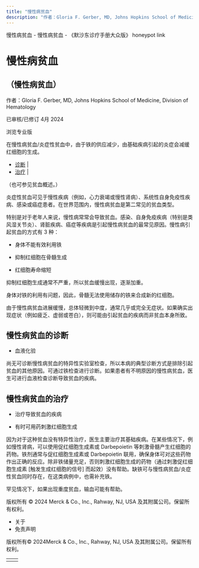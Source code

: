 ```yaml
---
title: "慢性病贫血"
description: "作者：Gloria F. Gerber, MD, Johns Hopkins School of Medicine, Division of Hematology"
---
```


﻿慢性病贫血 \- 慢性病贫血 \- 《默沙东诊疗手册大众版》 honeypot link

# 慢性病贫血

## （慢性病贫血）

作者：Gloria F. Gerber, MD, Johns Hopkins School of Medicine, Division of Hematology

已审核/已修订 4月 2024

浏览专业版

在慢性病贫血/炎症性贫血中，由于铁的供应减少，由基础疾病引起的炎症会减缓红细胞的生成。

- [诊断](#诊断_v35587790_zh) \|
- [治疗](#治疗_v35587796_zh) \|

（也可参见贫血概述。）

炎症性贫血可见于慢性疾病（例如，心力衰竭或慢性肾病）、系统性自身免疫性疾病、感染或癌症患者。在世界范围内，慢性病贫血是第二常见的贫血类型。

特别是对于老年人来说，慢性病常常会导致贫血。感染、自身免疫疾病（特别是类风湿关节炎）、肾脏疾病、癌症等疾病是引起慢性病贫血的最常见原因。慢性病引起贫血的方式有 3 种：

- 身体不能有效利用铁

- 抑制红细胞在骨髓生成

- 红细胞寿命缩短


抑制红细胞生成通常不严重，所以贫血缓慢出现，逐渐加重。

身体对铁的利用有问题，因此，骨髓无法使用储存的铁来合成新的红细胞。

由于慢性病贫血进展缓慢，总体轻微到中度，通常几乎或完全无症状。如果确实出现症状（例如疲乏、虚弱或苍白），则可能由引起贫血的疾病而非贫血本身所致。

## 慢性病贫血的诊断

- 血液化验


尚无可诊断慢性病贫血的特异性实验室检查，所以本病的典型诊断方式是排除引起贫血的其他原因。可通过铁检查进行诊断。如果患者有不明原因的慢性病贫血，医生可进行血液检查诊断导致贫血的疾病。

## 慢性病贫血的治疗

- 治疗导致贫血的疾病

- 有时可用药刺激红细胞生成


因为对于这种贫血没有特异性治疗，医生主要治疗其基础疾病。在某些情况下，例如慢性肾病，可以使用促红细胞生成素或 Darbepoietin 等刺激骨髓产生红细胞的药物。铁剂通常与促红细胞生成素或 Darbepoietin 联用，确保身体可对这些药物作出正确的反应。除非铁储量充足，否则刺激红细胞生成的药物（通过刺激促红细胞生成素 \[触发生成红细胞的信号\] 而起效）没有帮助。缺铁可与慢性病贫血/炎症性贫血同时存在，在这类病例中，也需补充铁。

罕见情况下，如果出现重度贫血，输血可能有帮助。



版权所有 © 2024
Merck & Co., Inc., Rahway, NJ, USA 及其附属公司。保留所有权利。

- 关于
- 免责声明

版权所有© 2024Merck & Co., Inc., Rahway, NJ, USA 及其附属公司。保留所有权利。

|     |     |
| --- | --- |
|  |  |